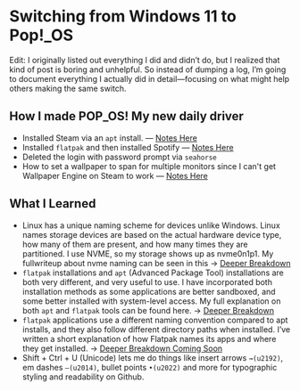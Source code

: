 # Switching from Windows 11 to Pop!_OS

Edit: I originally listed out everything I did and didn’t do, but I realized that kind of post is boring and unhelpful. So instead of dumping a log, I’m going to document everything I actually did in detail—focusing on what might help others making the same switch.

## How I made POP_OS! My new daily driver
- Installed Steam via an `apt` install. — [Notes Here](/notes/expanded/Steam_Install_Explained.md)
- Installed `flatpak` and then installed Spotify — [Notes Here](/notes/expanded/Flatpak_Install_Expanded.md)
- Deleted the login with password prompt via `seahorse`
- How to set a wallpaper to span for multiple monitors since I can't get Wallpaper Engine on Steam to work — [Notes Here](/notes/expanded/Setting_Wallpapers.md)

## What I Learned
- Linux has a unique naming scheme for devices unlike Windows. Linux names storage devices are based on the actual hardware device type, how many of them are present, and how many times they are partitioned. I use NVME, so my storage shows up as nvme0n1p1. My fullwriteup about nvme naming can be seen in this → [Deeper Breakdown](/notes/expanded/NVME_naming_explained_linux.md)
- `flatpak` installations and `apt` (Advanced Package Tool) installations are both very different, and very useful to use. I have incorporated both installation methods as some applications are better sandboxed, and some better installed with system-level access. My full explanation on both `apt` and `flatpak` tools can be found here. → [Deeper Breakdown](/notes/expanded/Flatpak_and_Apt.md)
- `flatpak` applications use a different naming convention compared to apt installs, and they also follow different directory paths when installed. I’ve written a short explanation of how Flatpak names its apps and where they get installed. → [Deeper Breakdown Coming Soon](/notes/expanded/Flatpak_Naming_&_Location.md)
- Shift + Ctrl + U (Unicode) lets me do things like insert arrows `→(u2192)`, em dashes `—(u2014)`, bullet points `•(u2022)` and more for typographic styling and readability on Github.
